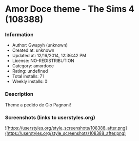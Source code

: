 # Amor Doce theme - The Sims 4 (108388)

### Information
- Author: Gwapyh (unknown)
- Created at: unknown
- Updated at: 12/16/2014, 12:36:42 PM
- License: NO-REDISTRIBUTION
- Category: amordoce
- Rating: undefined
- Total installs: 71
- Weekly installs: 0


### Description
Theme a pedido de Gio Pagnoni!


### Screenshots (links to userstyles.org)
![https://userstyles.org/style_screenshots/108388_after.png](https://userstyles.org/style_screenshots/108388_after.png)


